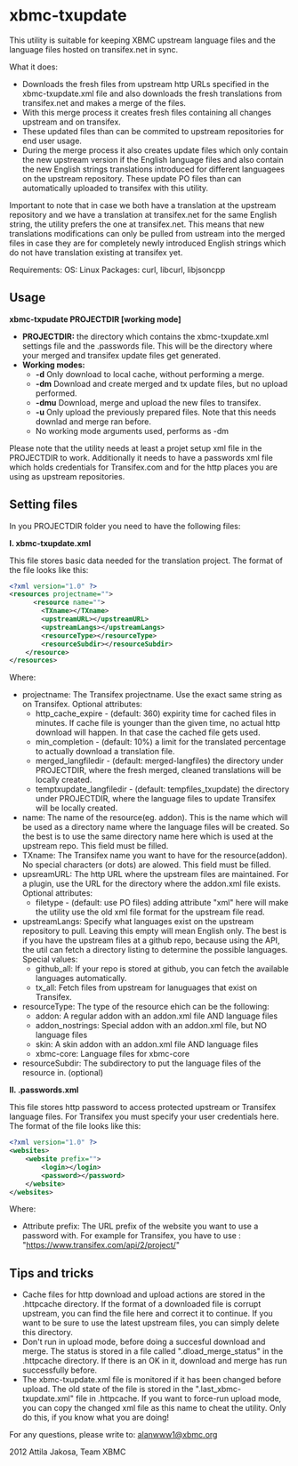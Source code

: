 xbmc-txupdate
=============

This utility is suitable for keeping XBMC upstream language files and the language files hosted on transifex.net in sync.

What it does:
* Downloads the fresh files from upstream http URLs specified in the xbmc-txupdate.xml file and also downloads the fresh translations from transifex.net and makes a merge of the files. 
* With this merge process it creates fresh files containing all changes upstream and on transifex. 
* These updated files than can be commited to upstream repositories for end user usage.
* During the merge process it also creates update files which only contain the new upstream version if the English language files and also contain the new English strings translations introduced for different languagees on the upstream repository. These update PO files than can automatically uploaded to transifex with this utility.

Important to note that in case we both have a translation at the upstream repository and we have a translation at transifex.net for the same English string, the utility prefers the one at transifex.net. This means that new translations modifications can only be pulled from ustream into the merged files in case they are for completely newly introduced English strings which do not have translation existing at transifex yet.

Requirements:
OS: Linux
Packages: curl, libcurl, libjsoncpp

## Usage


  **xbmc-txpudate PROJECTDIR [working mode]**


  * **PROJECTDIR:** the directory which contains the xbmc-txupdate.xml settings file and the .passwords file. This will be the directory where your merged and transifex update files get generated.
  * **Working modes:**
    * **-d**    Only download to local cache, without performing a merge.
    * **-dm**    Download and create merged and tx update files, but no upload performed.
    * **-dmu**    Download, merge and upload the new files to transifex.
    * **-u**    Only upload the previously prepared files. Note that this needs downlad and merge ran before.
    * No working mode arguments used, performs as -dm

Please note that the utility needs at least a projet setup xml file in the PROJECTDIR to work. Additionally it needs to have a passwords xml file which holds credentials for Transifex.com and for the http places you are using as upstream repositories.

## Setting files
In you PROJECTDIR folder you need to have the following files:

**I. xbmc-txupdate.xml**

This file stores basic data needed for the translation project.
The format of the file looks like this:

```xml
<?xml version="1.0" ?>
<resources projectname="">
      <resource name="">
        <TXname></TXname>
        <upstreamURL></upstreamURL>
        <upstreamLangs></upstreamLangs>
        <resourceType></resourceType>
        <resourceSubdir></resourceSubdir>
    </resource>
</resources>
```
Where:
  * projectname: The Transifex projectname. Use the exact same string as on Transifex.
    Optional attributes:
      * http_cache_expire - (default: 360) expirity time for cached files in minutes. If cache file is younger than the given time, no actual http download will happen. In that case the cached file gets used.
      * min_completion - (default: 10%) a limit for the translated percentage to actually download a translation file.
      * merged_langfiledir - (default: merged-langfiles) the directory under PROJECTDIR, where the fresh merged, cleaned translations will be locally created.
      * temptxupdate_langfiledir - (default: tempfiles_txupdate) the directory under PROJECTDIR, where the language files to update Transifex will be locally created.
  * name: The name of the resource(eg. addon). This is the name which will be used as a directory name where the language files will be created. So the best is to use the same directory name here which is used at the upstream repo. This field must be filled.
  * TXname: The Transifex name you want to have for the resource(addon). No special characters (or dots) are alowed. This field must be filled.
  * upsreamURL: The http URL where the upstream files are maintained. For a plugin, use the URL for the directory where the addon.xml file exists.
    Optional attributes:
      * filetype - (default: use PO files) adding attribute "xml" here will make the utility use the old xml file format for the upstream file read.
  * upstreamLangs: Specify what languages exist on the upstream repository to pull. Leaving this empty will mean English only. The best is if you have the upstream files at a github repo, because using the API, the util can fetch a directory listing to determine the possible languages.
    Special values:
      * github_all: If your repo is stored at github, you can fetch the available languages automatically.
      * tx_all: Fetch files from upstream for lanuguages that exist on Transifex.
  * resourceType: The type of the resource ehich can be the following:
      * addon: A regular addon with an addon.xml file AND language files
      * addon_nostrings: Special addon with an addon.xml file, but NO language files
      * skin: A skin addon with an addon.xml file AND language files
      * xbmc-core: Language files for xbmc-core
  * resourceSubdir: The subdirectory to put the language files of the resource in. (optional)

**II. .passwords.xml**

This file stores http password to access protected upstream or Transifex language files. For Transifex you must specify your user credentials here.
The format of the file looks like this:

```xml
<?xml version="1.0" ?>
<websites>
    <website prefix="">
        <login></login>
        <password></password>
    </website>
</websites>
```

Where:
   * Attribute prefix: The URL prefix of the website you want to use a password with. For example for Transifex, you have to use : "https://www.transifex.com/api/2/project/"

## Tips and tricks
* Cache files for http download and upload actions are stored in the .httpcache directory. If the format of a downloaded file is corrupt upstream, you can find the file here and correct it to continue. If you want to be sure to use the latest upstream files, you can simply delete this directory.
* Don't run in upload mode, before doing a succesful download and merge. The status is stored in a file called ".dload_merge_status" in the .httpcache directory. If there is an OK in it, download and merge has run successfully before.
* The xbmc-txupdate.xml file is monitored if it has been changed before upload. The old state of the file is stored in the ".last_xbmc-txupdate.xml" file in .httpcache. If you want to force-run upload mode, you can copy the changed xml file as this name to cheat the utility. Only do this, if you know what you are doing!

For any questions, please write to: alanwww1@xbmc.org

2012 Attila Jakosa, Team XBMC